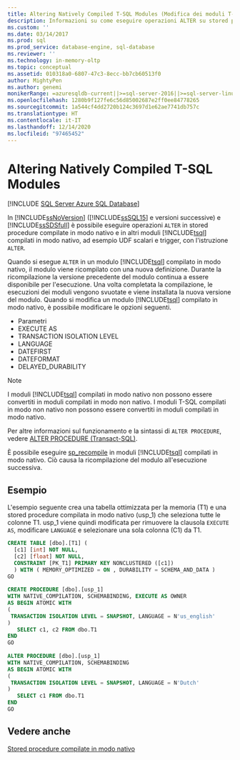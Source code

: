 ```yaml
---
title: Altering Natively Compiled T-SQL Modules (Modifica dei moduli T-SQL compilati in modo nativo) | Microsoft Docs
description: Informazioni su come eseguire operazioni ALTER su stored procedure compilate in modo nativo e moduli Transact-SQL compilati in modo nativo in SQL Server e nel database SQL di Azure.
ms.custom: ''
ms.date: 03/14/2017
ms.prod: sql
ms.prod_service: database-engine, sql-database
ms.reviewer: ''
ms.technology: in-memory-oltp
ms.topic: conceptual
ms.assetid: 010318a0-6807-47c3-8ecc-bb7cb60513f0
author: MightyPen
ms.author: genemi
monikerRange: =azuresqldb-current||>=sql-server-2016||>=sql-server-linux-2017||=azuresqldb-mi-current
ms.openlocfilehash: 1280b9f127fe6c56d85002687e2ff0ee84778265
ms.sourcegitcommit: 1a544cf4dd2720b124c3697d1e62ae7741db757c
ms.translationtype: HT
ms.contentlocale: it-IT
ms.lasthandoff: 12/14/2020
ms.locfileid: "97465452"
---
```

# <a name="altering-natively-compiled-t-sql-modules"></a>Altering Natively Compiled T-SQL Modules
[!INCLUDE [SQL Server Azure SQL Database](../../includes/applies-to-version/sql-asdb.md)]

In [!INCLUDE[ssNoVersion](../../includes/ssnoversion-md.md)] ([!INCLUDE[ssSQL15](../../includes/sssql15-md.md)] e versioni successive) e [!INCLUDE[ssSDSfull](../../includes/sssdsfull-md.md)] è possibile eseguire operazioni `ALTER` in stored procedure compilate in modo nativo e in altri moduli [!INCLUDE[tsql](../../includes/tsql-md.md)] compilati in modo nativo, ad esempio UDF scalari e trigger, con l'istruzione `ALTER`.  
  
Quando si esegue `ALTER` in un modulo [!INCLUDE[tsql](../../includes/tsql-md.md)] compilato in modo nativo, il modulo viene ricompilato con una nuova definizione. Durante la ricompilazione la versione precedente del modulo continua a essere disponibile per l'esecuzione. Una volta completata la compilazione, le esecuzioni dei moduli vengono svuotate e viene installata la nuova versione del modulo. Quando si modifica un modulo [!INCLUDE[tsql](../../includes/tsql-md.md)] compilato in modo nativo, è possibile modificare le opzioni seguenti.  
  
-   Parametri  
-   EXECUTE AS  
-   TRANSACTION ISOLATION LEVEL  
-   LANGUAGE  
-   DATEFIRST  
-   DATEFORMAT  
-   DELAYED_DURABILITY  
  
> [!NOTE]  
> I moduli [!INCLUDE[tsql](../../includes/tsql-md.md)] compilati in modo nativo non possono essere convertiti in moduli compilati in modo non nativo. I moduli T-SQL compilati in modo non nativo non possono essere convertiti in moduli compilati in modo nativo.  
  
Per altre informazioni sul funzionamento e la sintassi di `ALTER PROCEDURE`, vedere [ALTER PROCEDURE &#40;Transact-SQL&#41;](../../t-sql/statements/alter-procedure-transact-sql.md).  
  
È possibile eseguire [sp_recompile](../../relational-databases/system-stored-procedures/sp-recompile-transact-sql.md) in moduli [!INCLUDE[tsql](../../includes/tsql-md.md)] compilati in modo nativo. Ciò causa la ricompilazione del modulo all'esecuzione successiva.  
  
## <a name="example"></a>Esempio  
L'esempio seguente crea una tabella ottimizzata per la memoria (T1) e una stored procedure compilata in modo nativo (usp_1) che seleziona tutte le colonne T1. usp_1 viene quindi modificata per rimuovere la clausola `EXECUTE AS`, modificare `LANGUAGE` e selezionare una sola colonna (C1) da T1.  
  
```sql  
CREATE TABLE [dbo].[T1] (  
  [c1] [int] NOT NULL,  
  [c2] [float] NOT NULL,  
  CONSTRAINT [PK_T1] PRIMARY KEY NONCLUSTERED ([c1])  
  ) WITH ( MEMORY_OPTIMIZED = ON , DURABILITY = SCHEMA_AND_DATA )  
GO  
  
CREATE PROCEDURE [dbo].[usp_1]  
WITH NATIVE_COMPILATION, SCHEMABINDING, EXECUTE AS OWNER  
AS BEGIN ATOMIC WITH  
(  
 TRANSACTION ISOLATION LEVEL = SNAPSHOT, LANGUAGE = N'us_english'  
)  
   SELECT c1, c2 FROM dbo.T1  
END  
GO  
  
ALTER PROCEDURE [dbo].[usp_1]  
WITH NATIVE_COMPILATION, SCHEMABINDING  
AS BEGIN ATOMIC WITH  
(  
 TRANSACTION ISOLATION LEVEL = SNAPSHOT, LANGUAGE = N'Dutch'  
)  
   SELECT c1 FROM dbo.T1  
END  
GO    
```   
  
## <a name="see-also"></a>Vedere anche  
 [Stored procedure compilate in modo nativo](./a-guide-to-query-processing-for-memory-optimized-tables.md)